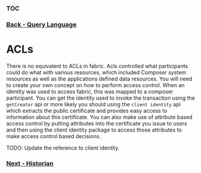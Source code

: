 ### [TOC](./TOC.md)
### [Back - Query Language](./querylang.md)

# ACLs

There is no equivalent to ACLs in fabric. Acls controlled what participants could do what with various resources, which included Composer system resources as well as the applications defined data resources. You will need to create your own concept on how to perform access control. When an identity was used to access fabric, this was mapped to a composer participant. You can get the identity used to invoke the transaction using the `getCreator` api or more likely you should using the `client identity` api which extracts the public certificate and provides easy access to information about this certificate. You can also make use of attribute based access control by putting attributes into the certificate you issue to users and then using the client identity package to access those attributes to make access control based decisions. 

TODO: Update the reference to client identity.

### [Next - Historian](./historian.md)